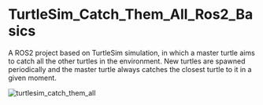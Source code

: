 # TurtleSim_Catch_Them_All_Ros2_Basics
A ROS2 project based on TurtleSim simulation, in which a master turtle aims to catch all the other turtles in the environment. New turtles are spawned periodically and the master turtle always catches the closest turtle to it in a given moment.

![turtlesim_catch_them_all](https://github.com/user-attachments/assets/108d37e0-04cc-4c67-ad22-c605ea37bbca)

